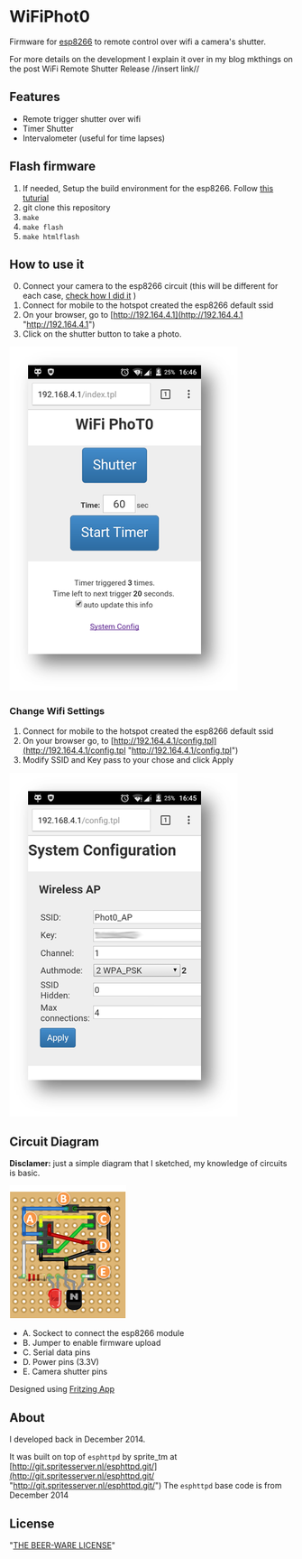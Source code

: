 WiFiPhot0
===================================

Firmware for [esp8266](https://nurdspace.nl/ESP8266) to remote control over wifi a camera's shutter. 
 
For more details on the development I explain it over in my blog mkthings on the post WiFi Remote Shutter Release //insert link// 


Features
--------------
- Remote trigger shutter over wifi
- Timer Shutter
- Intervalometer  (useful for time lapses) 
 


Flash firmware
----

1. If needed, Setup the build environment for the esp8266. Follow [this tuturial](https://github.com/esp8266/esp8266-wiki/wiki/Toolchain)  
2. git clone this repository
3. `make`
3. `make flash`
4. `make htmlflash`



How to use it
---

0. Connect your camera to the esp8266 circuit (this will be different for each case, [check how I did it](mkthings.wordpress.com) )
1. Connect for mobile to the hotspot created the esp8266 default ssid 
2. On your browser, go to [http://192.164.4.1](http://192.164.4.1 "http://192.164.4.1") 
3. Click on the shutter button to take a photo.

![](https://raw.githubusercontent.com/bacl/WiFiPhot0/art/ui/Screenshot.png)
 

### Change Wifi Settings ###
1. Connect for mobile to the hotspot created the esp8266 default ssid 
2. On your browser go, to [http://192.164.4.1/config.tpl](http://192.164.4.1/config.tpl "http://192.164.4.1/config.tpl")
3. Modify SSID and Key pass to your chose and click Apply

![](https://raw.githubusercontent.com/bacl/WiFiPhot0/art/ui/Screenshot-2.png)

Circuit Diagram
----
**Disclamer:** just a simple diagram that I sketched, my knowledge of circuits is basic.

![](https://raw.githubusercontent.com/bacl/WiFiPhot0/art/circuit/Picture1.png)

- A. Sockect to connect the esp8266 module
- B. Jumper to enable firmware upload
- C. Serial data pins
- D. Power pins (3.3V)
- E. Camera shutter pins

Designed using [Fritzing App](http://fritzing.org/download/)

 

About
---- 

I developed back in December 2014.

It was built on top of `esphttpd` by sprite_tm at
[http://git.spritesserver.nl/esphttpd.git/](http://git.spritesserver.nl/esphttpd.git/ "http://git.spritesserver.nl/esphttpd.git/") 
The `esphttpd` base code is from December 2014


License
-------
"[THE BEER-WARE LICENSE](https://en.wikipedia.org/wiki/Beerware)"